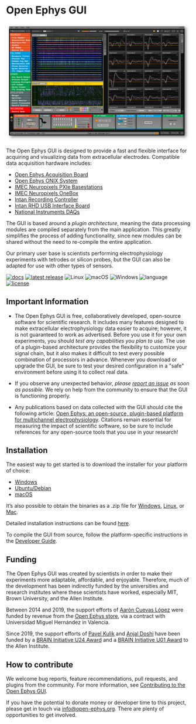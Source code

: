 # Open Ephys GUI

![GUI screenshot](/Resources/Screenshots/screenshot-medium.png)

The Open Ephys GUI is designed to provide a fast and flexible interface for acquiring and visualizing data from extracellular electrodes. Compatible data acquisition hardware includes:

- [Open Ephys Acquisition Board](http://www.open-ephys.org/acq-board/)
- [Open Ephys ONIX System](https://open-ephys.org/onix)
- [IMEC Neuropixels PXIe Basestations](https://www.neuropixels.org/system1-0)
- [IMEC Neuropixels OneBox](https://www.neuropixels.org/system1-0)
- [Intan Recording Controller](http://intantech.com/recording_controller.html)
- [Intan RHD USB Interface Board](http://intantech.com/RHD_USB_interface_board.html)
- [National Instruments DAQs](https://www.ni.com/en/shop/data-acquisition.html)

The GUI is based around a _plugin architecture_, meaning the data processing modules are compiled separately from the main application. This greatly simplifies the process of adding functionality, since new modules can be shared without the need to re-compile the entire application.

Our primary user base is scientists performing electrophysiology experiments with tetrodes or silicon probes, but the GUI can also be adapted for use with other types of sensors.

[![docs](https://img.shields.io/badge/docs-open--ephys.github.io-blue.svg)](https://open-ephys.github.io/gui-docs/)
[![latest release](https://img.shields.io/github/release/open-ephys/plugin-gui.svg)](https://github.com/open-ephys/plugin-GUI/releases)
![Linux](https://github.com/open-ephys/plugin-GUI/workflows/Linux/badge.svg)
![macOS](https://github.com/open-ephys/plugin-GUI/workflows/macOS/badge.svg)
![Windows](https://github.com/open-ephys/plugin-GUI/workflows/Windows/badge.svg)
![language](https://img.shields.io/badge/language-c++-blue.svg)
[![license](https://img.shields.io/badge/license-GPL3-blue.svg)](LICENSE)

## Important Information

- The Open Ephys GUI is free, collaboratively developed, open-source software for scientific research. It includes many features designed to make extracellular electrophysiology data easier to acquire; however, it is not guaranteed to work as advertised. Before you use it for your own experiments, you should _test any capabilities you plan to use._ The use of a plugin-based architecture provides the flexibility to customize your signal chain, but it also makes it difficult to test every possible combination of processors in advance. Whenever you download or upgrade the GUI, be sure to test your desired configuration in a "safe" environment before using it to collect real data.

- If you observe any unexpected behavior, _please [report an issue](https://github.com/open-ephys/plugin-GUI/issues) as soon as possible._ We rely on help from the community to ensure that the GUI is functioning properly.

- Any publications based on data collected with the GUI should cite the following article: [Open Ephys: an open-source, plugin-based platform for multichannel electrophysiology](https://iopscience.iop.org/article/10.1088/1741-2552/aa5eea). Citations remain essential for measuring the impact of scientific software, so be sure to include references for any open-source tools that you use in your research!

## Installation

The easiest way to get started is to download the installer for your platform of choice:

- [Windows](https://openephys.jfrog.io/artifactory/GUI-binaries/Release-Installer/windows/Install-Open-Ephys-GUI-v1.0.1.exe)
- [Ubuntu/Debian](https://openephys.jfrog.io/artifactory/GUI-binaries/Release-Installer/linux/open-ephys-gui-v1.0.1.deb)
- [macOS](https://openephys.jfrog.io/artifactory/GUI-binaries/Release-Installer/mac/Open_Ephys_GUI_v1.0.1.dmg)

It’s also possible to obtain the binaries as a .zip file for [Windows](https://openephys.jfrog.io/artifactory/GUI-binaries/Release/windows/open-ephys-v1.0.1-windows.zip), [Linux](https://openephys.jfrog.io/artifactory/GUI-binaries/Release/linux/open-ephys-v1.0.1-linux.zip), or [Mac](https://openephys.jfrog.io/artifactory/GUI-binaries/Release/mac/open-ephys-v1.0.1-mac.zip).

Detailed installation instructions can be found [here](https://open-ephys.github.io/gui-docs/User-Manual/Installing-the-GUI.html).

To compile the GUI from source, follow the platform-specific instructions in the [Developer Guide](https://open-ephys.github.io/gui-docs/Developer-Guide/Compiling-the-GUI.html).

## Funding

The Open Ephys GUI was created by scientists in order to make their experiments more adaptable, affordable, and enjoyable. Therefore, much of the development has been indirectly funded by the universities and research institutes where these scientists have worked, especially MIT, Brown University, and the Allen Institute.

Between 2014 and 2019, the support efforts of [Aarón Cuevas López](https://github.com/aacuevas) were funded by revenue from the [Open Ephys store](https://open-ephys.org/store), via a contract with Universidad Miguel Hernández in Valencia.

Since 2019, the support efforts of [Pavel Kulik](https://github.com/medengineer) and [Anjal Doshi](https://github.com/anjaldoshi) have been funded by a [BRAIN Initiative U24 Award](https://reporter.nih.gov/project-details/9645567) and a [BRAIN Initiative U01 Award](https://reporter.nih.gov/project-details/10731991) to the Allen Institute.

## How to contribute

We welcome bug reports, feature recommendations, pull requests, and plugins from the community. For more information, see [Contributing to the Open Ephys GUI](CONTRIBUTING.md).

If you have the potential to donate money or developer time to this project, please get in touch via info@open-ephys.org. There are plenty of opportunities to get involved.
